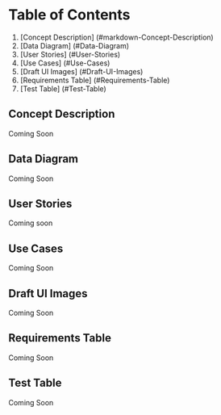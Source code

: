 # Table of Contents

1. [Concept Description] (#markdown-Concept-Description)
2. [Data Diagram] (#Data-Diagram)
3. [User Stories] (#User-Stories)
4. [Use Cases] (#Use-Cases)
5. [Draft UI Images] (#Draft-UI-Images)
6. [Requirements Table] (#Requirements-Table)
7. [Test Table] (#Test-Table)

## Concept Description
Coming Soon

## Data Diagram
Coming Soon

## User Stories
Coming soon

## Use Cases
Coming Soon

## Draft UI Images
Coming Soon

## Requirements Table
Coming Soon

## Test Table
Coming Soon
